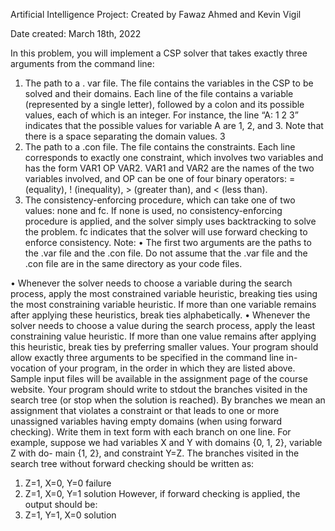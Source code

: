 Artificial Intelligence Project:
Created by Fawaz Ahmed and Kevin Vigil

Date created: March 18th, 2022

In this problem, you will implement a CSP solver that takes exactly three arguments from the
command line:
1. The path to a . var file. The file contains the variables in the CSP to be solved and their
domains. Each line of the file contains a variable (represented by a single letter), followed
by a colon and its possible values, each of which is an integer. For instance, the line “A: 1 2
3” indicates that the possible values for variable A are 1, 2, and 3. Note that there is a space
separating the domain values.
3
2. The path to a .con file. The file contains the constraints. Each line corresponds to exactly
one constraint, which involves two variables and has the form VAR1 OP VAR2. VAR1
and VAR2 are the names of the two variables involved, and OP can be one of four binary
operators: = (equality), ! (inequality), > (greater than), and < (less than).
3. The consistency-enforcing procedure, which can take one of two values: none and fc. If
none is used, no consistency-enforcing procedure is applied, and the solver simply uses
backtracking to solve the problem. fc indicates that the solver will use forward checking to
enforce consistency.
Note:
• The first two arguments are the paths to the .var file and the .con file. Do not assume that
the .var file and the .con file are in the same directory as your code files.


• Whenever the solver needs to choose a variable during the search process, apply the most
constrained variable heuristic, breaking ties using the most constraining variable heuristic.
If more than one variable remains after applying these heuristics, break ties alphabetically.
• Whenever the solver needs to choose a value during the search process, apply the least
constraining value heuristic. If more than one value remains after applying this heuristic,
break ties by preferring smaller values.
Your program should allow exactly three arguments to be specified in the command line in-
vocation of your program, in the order in which they are listed above. Sample input files will be
available in the assignment page of the course website. Your program should write to stdout the
branches visited in the search tree (or stop when the solution is reached). By branches we mean
an assignment that violates a constraint or that leads to one or more unassigned variables having
empty domains (when using forward checking). Write them in text form with each branch on one
line. For example, suppose we had variables X and Y with domains {0, 1, 2}, variable Z with do-
main {1, 2}, and constraint Y=Z. The branches visited in the search tree without forward checking
should be written as:
1. Z=1, X=0, Y=0 failure
2. Z=1, X=0, Y=1 solution
However, if forward checking is applied, the output should be:
1. Z=1, Y=1, X=0 solution
